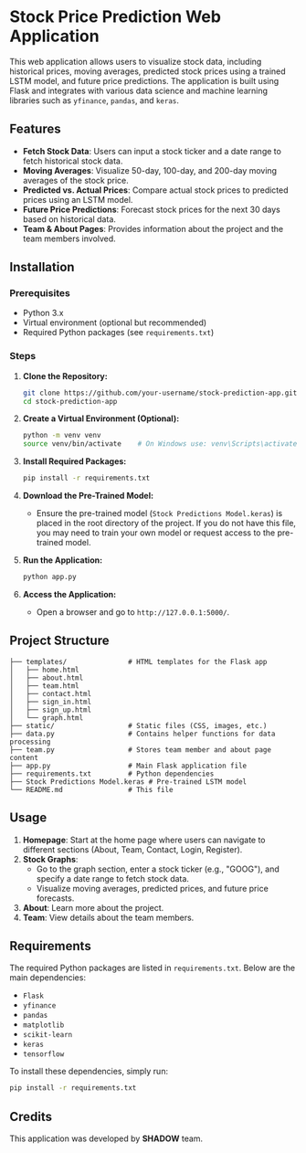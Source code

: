 # Stock Price Prediction Web Application

This web application allows users to visualize stock data, including historical prices, moving averages, predicted stock prices using a trained LSTM model, and future price predictions. The application is built using Flask and integrates with various data science and machine learning libraries such as `yfinance`, `pandas`, and `keras`.

## Features
- **Fetch Stock Data**: Users can input a stock ticker and a date range to fetch historical stock data.
- **Moving Averages**: Visualize 50-day, 100-day, and 200-day moving averages of the stock price.
- **Predicted vs. Actual Prices**: Compare actual stock prices to predicted prices using an LSTM model.
- **Future Price Predictions**: Forecast stock prices for the next 30 days based on historical data.
- **Team & About Pages**: Provides information about the project and the team members involved.

## Installation

### Prerequisites
- Python 3.x
- Virtual environment (optional but recommended)
- Required Python packages (see `requirements.txt`)

### Steps
1. **Clone the Repository:**
   ```bash
   git clone https://github.com/your-username/stock-prediction-app.git
   cd stock-prediction-app
   ```

2. **Create a Virtual Environment (Optional):**
   ```bash
   python -m venv venv
   source venv/bin/activate    # On Windows use: venv\Scripts\activate
   ```

3. **Install Required Packages:**
   ```bash
   pip install -r requirements.txt
   ```

4. **Download the Pre-Trained Model:**
   - Ensure the pre-trained model (`Stock Predictions Model.keras`) is placed in the root directory of the project. If you do not have this file, you may need to train your own model or request access to the pre-trained model.

5. **Run the Application:**
   ```bash
   python app.py
   ```

6. **Access the Application:**
   - Open a browser and go to `http://127.0.0.1:5000/`.

## Project Structure
```
├── templates/               # HTML templates for the Flask app
│   ├── home.html
│   ├── about.html
│   ├── team.html
│   ├── contact.html
│   ├── sign_in.html
│   ├── sign_up.html
│   └── graph.html
├── static/                  # Static files (CSS, images, etc.)
├── data.py                  # Contains helper functions for data processing
├── team.py                  # Stores team member and about page content
├── app.py                   # Main Flask application file
├── requirements.txt         # Python dependencies
├── Stock Predictions Model.keras # Pre-trained LSTM model
└── README.md                # This file
```

## Usage
1. **Homepage**: Start at the home page where users can navigate to different sections (About, Team, Contact, Login, Register).
2. **Stock Graphs**:
   - Go to the graph section, enter a stock ticker (e.g., "GOOG"), and specify a date range to fetch stock data.
   - Visualize moving averages, predicted prices, and future price forecasts.
3. **About**: Learn more about the project.
4. **Team**: View details about the team members.

## Requirements
The required Python packages are listed in `requirements.txt`. Below are the main dependencies:
- `Flask`
- `yfinance`
- `pandas`
- `matplotlib`
- `scikit-learn`
- `keras`
- `tensorflow`

To install these dependencies, simply run:

```bash
pip install -r requirements.txt
```
## Credits
This application was developed by **SHADOW** team.
